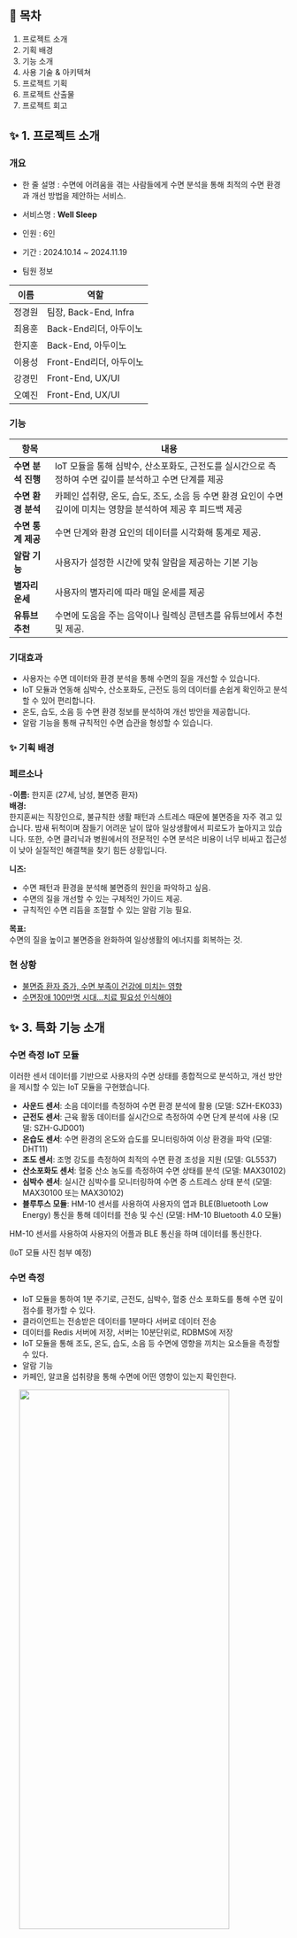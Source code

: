 ## 🚩 목차

1. 프로젝트 소개
2. 기획 배경
3. 기능 소개
4. 사용 기술 & 아키텍쳐
5. 프로젝트 기획
6. 프로젝트 산출물
7. 프로젝트 회고
   <br>

## ✨ 1. 프로젝트 소개

### 개요

- 한 줄 설명 : 수면에 어려움을 겪는 사람들에게 수면 분석을 통해 최적의 수면 환경과 개선 방법을 제안하는 서비스.

- 서비스명 : **Well Sleep**
- 인원 : 6인
- 기간 : 2024.10.14 ~ 2024.11.19
- 팀원 정보

| 이름   | 역할                |
| ------ | ------------------- |
| 정경원 | 팀장, Back-End, Infra      |
| 최용훈 | Back-End리더, 아두이노 |
| 한지훈 | Back-End, 아두이노     |
| 이용성 | Front-End리더, 아두이노       |
| 강경민 | Front-End, UX/UI           |
| 오예진 | Front-End, UX/UI           |

### 기능

| 항목               | 내용                                                                                                             |
| ------------------ | ---------------------------------------------------------------------------------------------------------------- |
| **수면 분석 진행** | IoT 모듈을 통해 심박수, 산소포화도, 근전도를 실시간으로 측정하여 수면 깊이를 분석하고 수면 단계를 제공           |
| **수면 환경 분석** | 카페인 섭취량, 온도, 습도, 조도, 소음 등 수면 환경 요인이 수면 깊이에 미치는 영향을 분석하여 제공 후 피드백 제공 |
| **수면 통계 제공** | 수면 단계와 환경 요인의 데이터를 시각화해 통계로 제공.                                                           |
| **알람 기능**      | 사용자가 설정한 시간에 맞춰 알람을 제공하는 기본 기능                                                            |
| **별자리 운세**    | 사용자의 별자리에 따라 매일 운세를 제공                                                                          |
| **유튜브 추천**    | 수면에 도움을 주는 음악이나 릴렉싱 콘텐츠를 유튜브에서 추천 및 제공.                                             |

### 기대효과

- 사용자는 수면 데이터와 환경 분석을 통해 수면의 질을 개선할 수 있습니다.
- IoT 모듈과 연동해 심박수, 산소포화도, 근전도 등의 데이터를 손쉽게 확인하고 분석할 수 있어 편리합니다.
- 온도, 습도, 소음 등 수면 환경 정보를 분석하여 개선 방안을 제공합니다.
- 알람 기능을 통해 규칙적인 수면 습관을 형성할 수 있습니다.

### ✨ 기획 배경

### 페르소나

-**이름:** 한지훈 (27세, 남성, 불면증 환자)  
**배경:**  
한지훈씨는 직장인으로, 불규칙한 생활 패턴과 스트레스 때문에 불면증을 자주 겪고 있습니다. 밤새 뒤척이며 잠들기 어려운 날이 많아 일상생활에서 피로도가 높아지고 있습니다. 또한, 수면 클리닉과 병원에서의 전문적인 수면 분석은 비용이 너무 비싸고 접근성이 낮아 실질적인 해결책을 찾기 힘든 상황입니다.

**니즈:**

- 수면 패턴과 환경을 분석해 불면증의 원인을 파악하고 싶음.
- 수면의 질을 개선할 수 있는 구체적인 가이드 제공.
- 규칙적인 수면 리듬을 조절할 수 있는 알람 기능 필요.

**목표:**  
수면의 질을 높이고 불면증을 완화하여 일상생활의 에너지를 회복하는 것.

### 현 상황

- [불면증 환자 증가, 수면 부족이 건강에 미치는 영향](https://www.ytn.co.kr/_ln/0103_202408080833238626)
- [수면장애 100만명 시대…치료 필요성 인식해야](https://www.medicaltimes.com/Main/News/NewsView.html?ID=1157876)

## ✨ 3. 특화 기능 소개

### 수면 측정 IoT 모듈

이러한 센서 데이터를 기반으로 사용자의 수면 상태를 종합적으로 분석하고, 개선 방안을 제시할 수 있는 IoT 모듈을 구현했습니다.

- **사운드 센서**: 소음 데이터를 측정하여 수면 환경 분석에 활용 (모델: SZH-EK033)
- **근전도 센서**: 근육 활동 데이터를 실시간으로 측정하여 수면 단계 분석에 사용 (모델: SZH-GJD001)
- **온습도 센서**: 수면 환경의 온도와 습도를 모니터링하여 이상 환경을 파악 (모델: DHT11)
- **조도 센서**: 조명 강도를 측정하여 최적의 수면 환경 조성을 지원 (모델: GL5537)
- **산소포화도 센서**: 혈중 산소 농도를 측정하여 수면 상태를 분석 (모델: MAX30102)
- **심박수 센서**: 실시간 심박수를 모니터링하여 수면 중 스트레스 상태 분석 (모델: MAX30100 또는 MAX30102)
- **블루투스 모듈**: HM-10 센서를 사용하여 사용자의 앱과 BLE(Bluetooth Low Energy) 통신을 통해 데이터를 전송 및 수신 (모델: HM-10 Bluetooth 4.0 모듈)

HM-10 센서를 사용하여 사용자의 어플과 BLE 통신을 하며 데이터를 통신한다.

(IoT 모듈 사진 첨부 예정)

### 수면 측정

- IoT 모듈을 통하여 1분 주기로, 근전도, 심박수, 혈중 산소 포화도를 통해 수면 깊이 점수를 평가할 수 있다.
- 클라이언트는 전송받은 데이터를 1분마다 서버로 데이터 전송
- 데이터를 Redis 서버에 저장, 서버는 10분단위로, RDBMS에 저장
- IoT 모듈을 통해 조도, 온도, 습도, 소음 등 수면에 영향을 끼치는 요소들을 측정할 수 있다.
- 알람 기능
- 카페인, 알코올 섭취량을 통해 수면에 어떤 영향이 있는지 확인한다.

&emsp; <img src="images/수면시작1.png" width="380" height="50%"/> <img src="images/수면시작2.png" width="380" height="50%"/><br>

### 수면 통계 제공

- 일별, 주별, 월별 수면 시간 및 수면 데이터를 시각화하여 제공한다.
- 평균 수면 깊이 점수와 수면 패턴을 분석해 사용자 맞춤형 피드백을 제공한다.
- 수면 환경(조도, 온도, 습도, 소음)과 수면 질의 연관성을 분석하여 통계로 제공한다.

&emsp; <img src="images/수면분석1.png" width="380" height="1100"/> <img src="images/수면분석2.png" width="380" height="1500"/><br>

| **알람 기능** | 사용자가 설정한 시간에 맞춰 알람을 제공하는 기본 기능 |
| **별자리 운세** | 사용자의 별자리에 따라 매일 운세를 제공 |
| **유튜브 추천** | 수면에 도움을 주는 음악이나 릴렉싱 콘텐츠를 유튜브에서 추천 및 제공. |

## ✨ 4. 사용 기술 & 아키텍쳐

- **프론트엔드** : Arduino, React-Native, JavaScript, Styled-Components, PWA, Recoil
- **백엔드** : SpringBoot, SpringSecurity, Oauth2.0, FireBase
- **DB** : MariaDB, ElasticSearch
- **인프라** : Docker, Nginx, Jenkins, Ubuntu
- **이슈 관리** : JIRA, GitLab, Notion

### 아키텍쳐

&emsp; <img src="images/아키텍처.png" width="1000" height="600"/>

## ✨ 5. 프로젝트 기획

### 기능명세서

&emsp; <img src="images/기능명세서1.png" width="480" height="50%"/> &emsp; <img src="images/기능명세서2.png" width="480" height="50%"/>
&emsp; <img src="images/기능명세서3.png" width="480" height="50%"/> &emsp; <img src="images/기능명세서4.png" width="480" height="50%"/>
&emsp; <img src="images/기능명세서5.png" width="480" height="50%"/> &emsp;

### API명세서

&emsp; <img src="images/API명세서1.png" width="480" height="50%"/> &emsp; <img src="images/API명세서2.png" width="480" height="50%"/>

### ERD

&emsp; &emsp; <img src="images/erd.png" width="1000" height="450"/>

## ✨ 7. 프로젝트 회고

<table>
  <tr>
    <th style="text-align:center;"> 이름 </td>
    <th style="text-align:center;"> 역할 </td>
    <th style="text-align:center;"> 소감 </td>
  </tr>
  <tr>
    <td style="text-align:center;">
      <img src="images/jkw.jpg" width="100" height="30%" style="margin: 0;"/><br>정경원
    </td>
    <td style="text-align:center;">
      팀장, Back-End
    </td>
    <td>
      우선 프로젝트가 잘 마무리될 수 있도록 도와준 팀원들에게 감사하다는 말을 전하고 싶습니다. 엘라스틱 서치에 대해 학습하고 구현해본 것이 많이 유익했고, DB를 해킹당하면서 데이터 관리의 중요성에 대해 다시한번 체감하는 계기가 되었습니다. 이번 프로젝트를 통해 어떤 프로젝트라도 해낼 수 있다는 자신감이 생겼습니다.
    </td>
  </tr>
  <tr>
    <td style="text-align:center;">
      <img src="images/cyh.jpg" width="100" height="30%" style="margin: 0;"/><br>최용훈
    </td>
    <td style="text-align:center;">
      Back-End리더, Infra
    </td>
    <td>
      이번 프로젝트는 개인적으로도 큰 성장의 기회였고 팀원들과의 협업을 통해 기술적으로도 그리고 프로젝트 관리 측면에서도 많은 것을 배우고 익힐 수 있었습니다. 프로젝트를 마무리하며 느끼는 점은 기술적 지식뿐만 아니라 협업의 중요성과 사용자 관점에서의 서비스 기획의 중요성입니다. 앞으로도 이 경험을 바탕으로 지속적으로 배워나가며 더 나은 서비스를 제공할 수 있도록 노력하겠습니다.
    </td>
  </tr>
  <tr>
    <td style="text-align:center;">
      <img src="images/hjh.JPG" width="100" height="30%" style="margin: 0;"/><br>한지훈
    </td>
    <td style="text-align:center;">
      Back-End, AI
    </td>
    <td>
      우선 모든 팀원들에게 기획부터 개발, 배포까지의 프로젝트 개발은 모두 고생했다고 말씀드리고 싶습니다.
좋은 팀원들 덕에 충분히 고민하고 배우는 시간을 가질 수 있어 한층 더 성장할 수 있었습니다. 
직접 GPU 서버에 생성형 AI를 학습시키고 배포하여 알약인식시스템을 만들며, 정말 많은 것을 배웠습니다.
팀원분들 다들 고생하면서 프로젝트를 진행하였고, 그만한 결과까지 나와 만족해서 팀원분들께 정말 고맙다고 느꼈습니다.
    </td>
  </tr>
  <tr>
    <td style="text-align:center;">
      <img src="images/lys.jpg" width="100" height="30%" style="margin: 0;"/><br>이용성
    </td>
    <td style="text-align:center;">
      Front-End리더
    </td>
    <td>
      이번 프로젝트를 통해 멋진 팀원들과 함께 할 수 있어서 정말 좋았습니다. 각자의 아이디어와 열정을 공유하며 협력할 수 있었던 경험이 큰 힘이 되었습니다. 특히 PWA와 VITE를 처음 다뤄보는 것이었는데, 새로운 기술을 배우고 적용하는 과정이 매우 흥미로웠습니다. 처음에는 어려움이 많았지만, 팀원들과 함께 문제를 해결해 나가면서 많은 것을 배우고 성장할 수 있었습니다.
    </td>
  </tr>
  <tr>
    <td style="text-align:center;">
      <img src="images/kkm.jpeg" width="100" height="30%" style="margin: 0;"/><br>강경민
    </td>
    <td style="text-align:center;">
      Front-End
    </td>
    <td>
      이번 프로젝트에서 오류를 해결하느라 다들 정말 고생 많았어요! 함께 문제를 해결하려고 애쓴 시간이 많이 기억에 남습니다. 여러 어려움 속에서도 끝까지 함께해주어서 감사했습니다. 모두 앞으로도 원하는 진로에서 좋은 성과 만들어나가길 바랍니다!
    </td>
  </tr>
  <tr>
    <td style="text-align:center;">
      <img src="images/oyj.jpg" width="100" height="30%" style="margin: 0;"/><br>오예진
    </td>
    <td style="text-align:center;">
      Front-End
    </td>
    <td>
      유능한 프론트 리더 덕분에 많은 것을 배울 수 있는 프로젝트였습니다. 코드의 가독성과 최적화 하는 것의 중요성을 알 수 있었고, 서로의 의견을 갈등 없이 반영하면서 할 수 있어서 재미있게 프로젝트를 진행할 수 있었습니다. 중간에 어려움이 있었지만, 서로 많은 도움을 주셔서 문제를 해결 할 수 있었습니다.
    </td>
  </tr>
</table>
<br><br>
